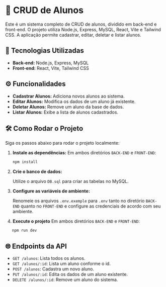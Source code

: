 # 📝 CRUD de Alunos

Este é um sistema completo de CRUD de alunos, dividido em back-end e front-end. O projeto utiliza Node.js, Express, MySQL, React, Vite e Tailwind CSS. A aplicação permite cadastrar, editar, deletar e listar alunos. 

## 🚀 Tecnologias Utilizadas

- **Back-end:** Node.js, Express, MySQL
- **Front-end:** React, Vite, Tailwind CSS

## ⚙️ Funcionalidades

- **Cadastrar Alunos:** Adiciona novos alunos ao sistema.
- **Editar Alunos:** Modifica os dados de um aluno já existente.
- **Deletar Alunos:** Remove um aluno da base de dados.
- **Listar Alunos:** Exibe a lista de alunos cadastrados.

## 🛠️ Como Rodar o Projeto

Siga os passos abaixo para rodar o projeto localmente:

1. **Instale as dependências:**
   Em ambos diretórios `BACK-END` e `FRONT-END`:
   ```bash
   npm install
   ```

2. **Crie o banco de dados:**

   Utilize o arquivo `DB.sql` para criar as tabelas no MySQL.

3. **Configure as variáveis de ambiente:**

   Renomeie os arquivos `.env.exemple` para `.env` tanto no diretório `BACK-END` quanto no `FRONT-END` e configure as credenciais de acordo com seu ambiente.

4. **Execute o projeto**
   Em ambos diretórios `BACK-END` e `FRONT-END`:
```bash
   npm run dev
   ```

## 🌐 Endpoints da API

- `GET /alunos`: Lista todos os alunos.
- `GET /alunos/:id`: Lista um aluno conforme o id.
- `POST /alunos`: Cadastra um novo aluno.
- `PUT /alunos/:id`: Edita os dados de um aluno existente.
- `DELETE /alunos/:id`: Remove um aluno do sistema.
